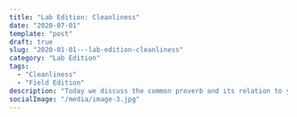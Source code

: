 ```yaml
---
title: "Lab Edition: Cleanliness"
date: "2020-07-01"
template: "post"
draft: true
slug: "2020-01-01---lab-edition-cleanliness"
category: "Lab Edition"
tags:
  - "Cleanliness"
  - "Field Edition"
description: "Today we discuss the common proverb and its relation to your safety in the field."
socialImage: "/media/image-3.jpg"
---
```




